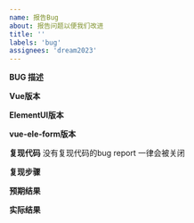 ```yaml
---
name: 报告Bug
about: 报告问题以便我们改进
title: ''
labels: 'bug'
assignees: 'dream2023'
---
```


**BUG 描述**

**Vue版本**

**ElementUI版本**

**vue-ele-form版本**

**复现代码**
没有复现代码的bug report 一律会被关闭

**复现步骤**

**预期结果**

**实际结果**
